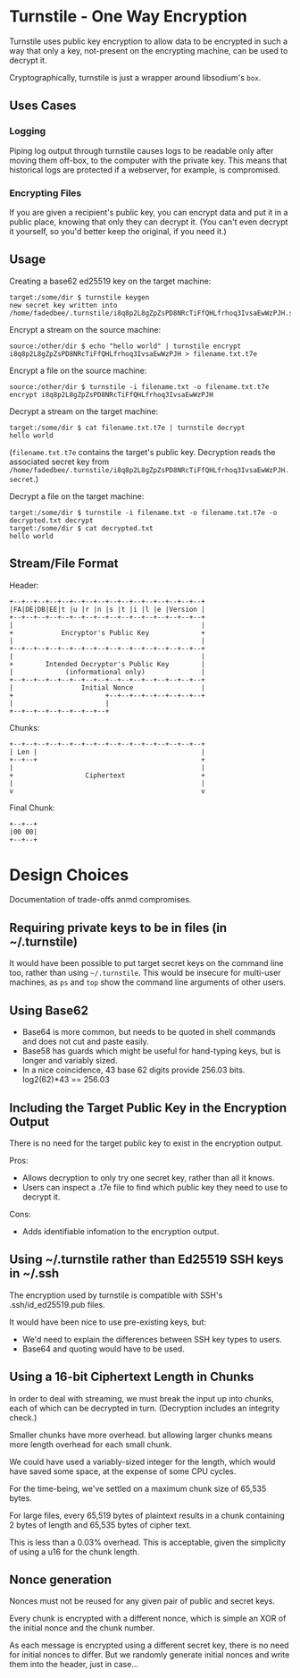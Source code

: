 # Turnstile - One Way Encryption #

Turnstile uses public key encryption to allow data to be encrypted in such a way that only a key, 
not-present on the encrypting machine, can be used to decrypt it.

Cryptographically, turnstile is just a wrapper around libsodium's `box`.


## Uses Cases ##

### Logging ###

Piping log output through turnstile causes logs to be readable only after moving them off-box, to
the computer with the private key.  This means that historical logs are protected if a webserver, 
for example, is compromised.

### Encrypting Files ###

If you are given a recipient's public key, you can encrypt data and put it in a public place,
knowing that only they can decrypt it.  (You can't even decrypt it yourself, so you'd better keep
the original, if you need it.) 


## Usage ##

Creating a base62 ed25519 key on the target machine:
```
target:/some/dir $ turnstile keygen
new secret key written into /home/fadedbee/.turnstile/i8q8p2L8gZpZsPD8NRcTiFfQHLfrhoq3IvsaEwWzPJH.secret
```

Encrypt a stream on the source machine:
```
source:/other/dir $ echo "hello world" | turnstile encrypt i8q8p2L8gZpZsPD8NRcTiFfQHLfrhoq3IvsaEwWzPJH > filename.txt.t7e
```

Encrypt a file on the source machine:
```
source:/other/dir $ turnstile -i filename.txt -o filename.txt.t7e encrypt i8q8p2L8gZpZsPD8NRcTiFfQHLfrhoq3IvsaEwWzPJH
```

Decrypt a stream on the target machine:
```
target:/some/dir $ cat filename.txt.t7e | turnstile decrypt
hello world
```
(`filename.txt.t7e` contains the target's public key.  Decryption reads the associated secret key from `/home/fadedbee/.turnstile/i8q8p2L8gZpZsPD8NRcTiFfQHLfrhoq3IvsaEwWzPJH.secret`.)

Decrypt a file on the target machine:
```
target:/some/dir $ turnstile -i filename.txt -o filename.txt.t7e -o decrypted.txt decrypt
target:/some/dir $ cat decrypted.txt
hello world
```


## Stream/File Format ##

Header:
```
+--+--+--+--+--+--+--+--+--+--+--+--+--+--+--+--+
|FA|DE|DB|EE|t |u |r |n |s |t |i |l |e |Version |
+--+--+--+--+--+--+--+--+--+--+--+--+--+--+--+--+
|                                               |
+            Encryptor's Public Key             +
|                                               |
+--+--+--+--+--+--+--+--+--+--+--+--+--+--+--+--+
|                                               |
+        Intended Decryptor's Public Key        |
|             (informational only)              |
+--+--+--+--+--+--+--+--+--+--+--+--+--+--+--+--+
|                 Initial Nonce                 |
+                       +--+--+--+--+--+--+--+--+
|                       |
+--+--+--+--+--+--+--+--+
```
Chunks:
```
+--+--+--+--+--+--+--+--+--+--+--+--+--+--+--+--+
| Len |                                         |
+--+--+                                         +
|                                               |
+                  Ciphertext                   +
|                                               |
v                                               v
```
Final Chunk:
```
+--+--+
|00 00|
+--+--+
```


# Design Choices #

Documentation of trade-offs anmd compromises.


## Requiring private keys to be in files (in ~/.turnstile) ##

It would have been possible to put target secret keys on the command line too, rather than
using `~/.turnstile`.  This would be insecure for multi-user machines, as `ps` and `top` show the
command line arguments of other users.


## Using Base62 ##

- Base64 is more common, but needs to be quoted in shell commands and does not cut and paste easily.
- Base58 has guards which might be useful for hand-typing keys, but is longer and variably sized.
- In a nice coincidence, 43 base 62 digits provide 256.03 bits.  log2(62)*43 == 256.03


## Including the Target Public Key in the Encryption Output ##

There is no need for the target public key to exist in the encryption output.

Pros:
- Allows decryption to only try one secret key, rather than all it knows.
- Users can inspect a .t7e file to find which public key they need to use to decrypt it.

Cons:
- Adds identifiable infomation to the encryption output.


## Using ~/.turnstile rather than Ed25519 SSH keys in ~/.ssh ##

The encryption used by turnstile is compatible with SSH's .ssh/id_ed25519.pub files.

It would have been nice to use pre-existing keys, but:
- We'd need to explain the differences between SSH key types to users.
- Base64 and quoting would have to be used.


## Using a 16-bit Ciphertext Length in Chunks ##

In order to deal with streaming, we must break the input up into chunks, each of which can be
decrypted in turn.  (Decryption includes an integrity check.)

Smaller chunks have more overhead. but allowing larger chunks means more length overhead for each
small chunk. 

We could have used a variably-sized integer for the length, which would have saved some space, at
the expense of some CPU cycles.

For the time-being, we've settled on a maximum chunk size of 65,535 bytes.

For large files, every 65,519 bytes of plaintext results in a chunk containing 2 bytes of length and
65,535 bytes of cipher text.

This is less than a 0.03% overhead.  This is acceptable, given the simplicity of using a u16 for the
chunk length.


## Nonce generation ##

Nonces must not be reused for any given pair of public and secret keys.

Every chunk is encrypted with a different nonce, which is simple an XOR of the initial nonce and the
chunk number.

As each message is encrypted using a different secret key, there is no need for initial nonces to
differ.  But we randomly generate initial nonces and write them into the header, just in case...

